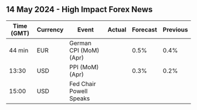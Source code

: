 ## 14 May 2024 - High Impact Forex News

| Time (GMT) | Currency | Event | Actual | Forecast | Previous |
|------|----------|-------|--------|----------|----------|
| 44 min | EUR | German CPI (MoM) (Apr) |  | 0.5% | 0.4% |
| 13:30 | USD | PPI (MoM) (Apr) |  | 0.3% | 0.2% |
| 15:00 | USD | Fed Chair Powell Speaks |  |  |  |
